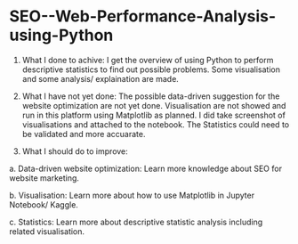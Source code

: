 # SEO--Web-Performance-Analysis-using-Python
1. What I done to achive: I get the overview of using Python to perform descriptive statistics to find out possible problems. Some visualisation and some analysis/ explaination are made.

2. What I have not yet done: The possible data-driven suggestion for the website optimization are not yet done. Visualisation are not showed and run in this platform using Matplotlib as planned. I did take screenshot of visualisations and attached to the notebook. The Statistics could need to be validated and more accuarate.

3. What I should do to improve:

a. Data-driven website optimization: Learn more knowledge about SEO for website marketing.

b. Visualisation: Learn more about how to use Matplotlib in Jupyter Notebook/ Kaggle.

c. Statistics: Learn more about descriptive statistic analysis including related visualisation.

